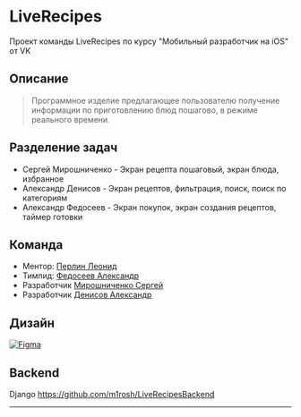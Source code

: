 #  LiveRecipes
Проект команды LiveRecipes по курсу "Мобильный разработчик на iOS" от VK

## Описание
> Программное изделие предлагающее пользователю получение информации по приготовлению блюд пошагово, в режиме реального времени. 

## Разделение задач

- Сергей Мирошниченко - Экран рецепта пошаговый, экран блюда, избранное
- Александр Денисов - Экран рецептов, фильтрация, поиск, поиск по категориям
- Александр Федосеев - Экран покупок, экран создания рецептов, таймер готовки

## Команда
- Ментор: [Перлин Леонид](https://github.com/perlinleo)
- Тимлид: [Федосеев Александр](https://github.com/alexfedsv)
- Разработчик [Мирошниченко Сергей](https://github.com/m1rosh)
- Разработчик [Денисов Александр](https://github.com/DenAlNik)

## Дизайн
[![Figma](https://img.shields.io/badge/Figma-F24E1E?style=for-the-badge&logo=figma&logoColor=white)](https://www.figma.com/file/VphDd8NciEumH7q2rRmLeF/Otzovik?type=design&node-id=806-8055&mode=design)
## Backend
Django
https://github.com/m1rosh/LiveRecipesBackend
<hr>
